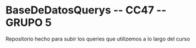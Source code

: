 # BaseDeDatosQuerys -- CC47 -- GRUPO 5
Repositorio hecho para subir los queries que utilizemos a lo largo del curso
